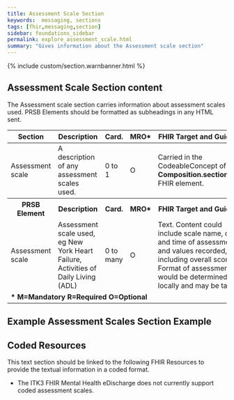 ```yaml
---
title: Assessment Scale Section
keywords:  messaging, sections
tags: [fhir,messaging,section]
sidebar: foundations_sidebar
permalink: explore_assessment_scale.html
summary: "Gives information about the Assessment scale section"
---
```


{% include custom/section.warnbanner.html %}

## Assessment Scale Section content ##
The Assessment scale section carries information about assessment scales used. PRSB Elements should be formatted as subheadings in any HTML sent.

<table style="width:100%;max-width: 100%;">
	<thead>
		<tr>
			<th width="15%">Section</th>
			<th width="35%">Description</th>
			<th width="5%">Card.</th>
			<th width="5%">MRO*</th>
			<th width="40%">FHIR Target and Guidance</th>
		</tr>
	</thead>
	<tbody>
		<tr>
			<td>Assessment scale</td>
			<td>A description of any assessment scales used.</td>
			<td>0 to 1</td>
			<td>O</td>
			<td>Carried in the CodeableConcept of <b>Composition.section.code</b> FHIR element.</td>
		</tr>
		<tr>
			<th>PRSB Element</th>
			<th>Description</th>
			<th>Card.</th>
			<th>MRO*</th>
			<th>FHIR Target and Guidance</th>		
		</tr>
		<tr>
			<td>Assessment scale</td>
			<td>Assessment scale used, eg New York Heart Failure, Activities of Daily Living (ADL)</td>
			<td>0 to many</td>
			<td>O</td>
			<td>Text. Content could include scale name, date and time of assessment and values recorded, including overall score. Format of assessment would be determined locally and may be tabular.</td>
		</tr>
		<tr>
		<td colspan="5"><b>* M=Mandatory R=Required O=Optional</b></td>
		</tr>
	</tbody>
</table>


## Example Assessment Scales Section Example ##

<script src="https://gist.github.com/IOPS-DEV/661246335c1771029116eda10ec1f54b.js"></script>

## Coded Resources ##

This text section should be linked to the following FHIR Resources to provide the textual information in a coded format.

- The ITK3 FHIR Mental Health eDischarge does not currently support coded assessment scales.






